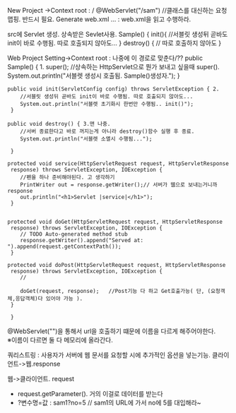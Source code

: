 New Project ->Context root : /
@WebServlet("/sam") //클래스를 대신하는 요청맵핑. 반드시 필요.
Generate web.xml ... : web.xml을 읽고 수행하라.

src에 Servlet 생성. 상속받은 Sevlet사용.
Sample() {
init(){ //서블릿 생성뒤 곧바도 init이 바로 수행됨. 따로 호출되지 않아도... }
destroy() { // 따로 호출하지 않아도 }

Web Project Setting->Context root : 나중에 이 경로로 맞춘다/??
    public Sample() { 1.
        super();	//상속하는 HttpServlet으로 뭔가 보내고 싶을때 super().
        System.out.println("서블렛 생성시 호출됨. Sample()생성자.");
    }

	public void init(ServletConfig config) throws ServletException { 2.
		//서블릿 생성뒤 곧바도 init이 바로 수행됨. 따로 호출되지 않아도...
		System.out.println("서블렛 초기화시 한번만 수행됨.. init()");
	 }

	public void destroy() { 3.맨 나중.
		//서버 종료한다고 바로 꺼지는게 아니라 destroy()함수 실행 후 종료.
		System.out.println("서블렛 소멸시 수행됨...");
		
	 }

	protected void service(HttpServletRequest request, HttpServletResponse 
     response) throws ServletException, IOException {
		//펜을 하나 준비해야된다. 고 생각하기
		PrintWriter out = response.getWriter();// 서버가 웹으로 보내는거니까 response
		out.println("<h1>Servlet |service|</h1>");
	 }


	protected void doGet(HttpServletRequest request, HttpServletResponse 
     response) throws ServletException, IOException {
		// TODO Auto-generated method stub
		response.getWriter().append("Served at: ").append(request.getContextPath());
	 }

	protected void doPost(HttpServletRequest request, HttpServletResponse 
     response) throws ServletException, IOException {
		// 
		
		doGet(request, response);	//Post기능 다 하고 Get호출가능( 단, (요청객체,응답객체)다 있어야 가능 ).
	 }

     }
@WebServlet("")을 통해서 url을 호출하기 떄문에 이름을 다르게 해주어야한다.   
 ※이름이 다르면 둘 다 메모리에 올라간다.



 쿼리스트링 : 사용자가 서버에 웹 문서를 요청할 시에 추가적인 옵션을 넣는기능.
클라이언트->웹.response

웹->클라이언트. request
 - request.getParameter(). 거의 이걸로 데이터를 받는다
 - ?변수명=값 : 
    sam1?no=5 // sam1의 URL에 가서 no에 5를 대입해라~